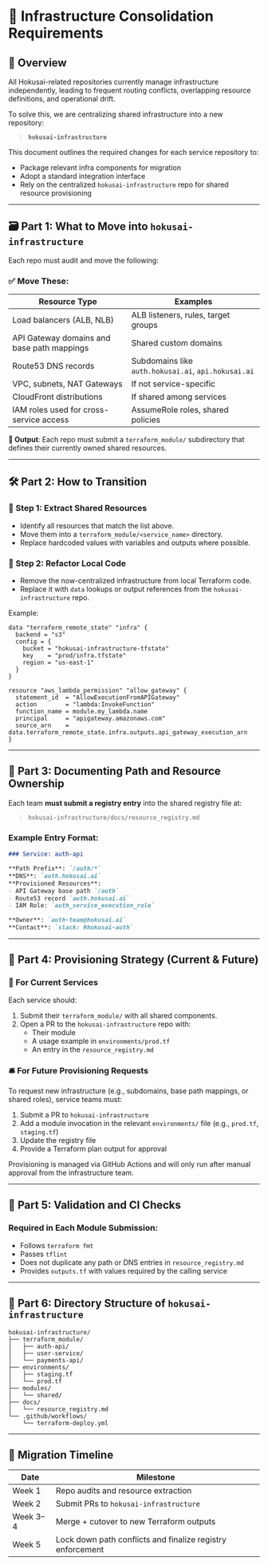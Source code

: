 # 📄 Infrastructure Consolidation Requirements

## 🧩 Overview

All Hokusai-related repositories currently manage infrastructure independently, leading to frequent routing conflicts, overlapping resource definitions, and operational drift.

To solve this, we are centralizing shared infrastructure into a new repository:

> **`hokusai-infrastructure`**

This document outlines the required changes for each service repository to:
- Package relevant infra components for migration
- Adopt a standard integration interface
- Rely on the centralized `hokusai-infrastructure` repo for shared resource provisioning

---

## 🗃️ Part 1: What to Move into `hokusai-infrastructure`

Each repo must audit and move the following:

### ✅ Move These:
| Resource Type | Examples |
|---------------|----------|
| Load balancers (ALB, NLB) | ALB listeners, rules, target groups |
| API Gateway domains and base path mappings | Shared custom domains |
| Route53 DNS records | Subdomains like `auth.hokusai.ai`, `api.hokusai.ai` |
| VPC, subnets, NAT Gateways | If not service-specific |
| CloudFront distributions | If shared among services |
| IAM roles used for cross-service access | AssumeRole roles, shared policies |

**📂 Output**: Each repo must submit a `terraform_module/` subdirectory that defines their currently owned shared resources.

---

## 🛠️ Part 2: How to Transition

### 🔄 Step 1: Extract Shared Resources
- Identify all resources that match the list above.
- Move them into a `terraform_module/<service_name>` directory.
- Replace hardcoded values with variables and outputs where possible.

### 🔀 Step 2: Refactor Local Code
- Remove the now-centralized infrastructure from local Terraform code.
- Replace it with `data` lookups or output references from the `hokusai-infrastructure` repo.

Example:

```hcl
data "terraform_remote_state" "infra" {
  backend = "s3"
  config = {
    bucket = "hokusai-infrastructure-tfstate"
    key    = "prod/infra.tfstate"
    region = "us-east-1"
  }
}

resource "aws_lambda_permission" "allow_gateway" {
  statement_id  = "AllowExecutionFromAPIGateway"
  action        = "lambda:InvokeFunction"
  function_name = module.my_lambda.name
  principal     = "apigateway.amazonaws.com"
  source_arn    = data.terraform_remote_state.infra.outputs.api_gateway_execution_arn
}
```

---

## 📘 Part 3: Documenting Path and Resource Ownership

Each team **must submit a registry entry** into the shared registry file at:

> `hokusai-infrastructure/docs/resource_registry.md`

### Example Entry Format:

```markdown
### Service: auth-api

**Path Prefix**: `/auth/*`  
**DNS**: `auth.hokusai.ai`  
**Provisioned Resources**:  
- API Gateway base path `/auth`
- Route53 record `auth.hokusai.ai`
- IAM Role: `auth_service_execution_role`

**Owner**: `auth-team@hokusai.ai`  
**Contact**: `slack: #hokusai-auth`
```

---

## 🚀 Part 4: Provisioning Strategy (Current & Future)

### 🔧 For Current Services

Each service should:
1. Submit their `terraform_module/` with all shared components.
2. Open a PR to the `hokusai-infrastructure` repo with:
   - Their module
   - A usage example in `environments/prod.tf`
   - An entry in the `resource_registry.md`

### 🛎️ For Future Provisioning Requests

To request new infrastructure (e.g., subdomains, base path mappings, or shared roles), service teams must:

1. Submit a PR to `hokusai-infrastructure`
2. Add a module invocation in the relevant `environments/` file (e.g., `prod.tf`, `staging.tf`)
3. Update the registry file
4. Provide a Terraform plan output for approval

Provisioning is managed via GitHub Actions and will only run after manual approval from the infrastructure team.

---

## 🧪 Part 5: Validation and CI Checks

### Required in Each Module Submission:
- Follows `terraform fmt`
- Passes `tflint`
- Does not duplicate any path or DNS entries in `resource_registry.md`
- Provides `outputs.tf` with values required by the calling service

---

## 📎 Part 6: Directory Structure of `hokusai-infrastructure`

```
hokusai-infrastructure/
├── terraform_module/
│   ├── auth-api/
│   ├── user-service/
│   └── payments-api/
├── environments/
│   ├── staging.tf
│   └── prod.tf
├── modules/
│   └── shared/
├── docs/
│   └── resource_registry.md
└── .github/workflows/
    └── terraform-deploy.yml
```

---

## 🧭 Migration Timeline

| Date        | Milestone |
|-------------|-----------|
| Week 1      | Repo audits and resource extraction |
| Week 2      | Submit PRs to `hokusai-infrastructure` |
| Week 3–4    | Merge + cutover to new Terraform outputs |
| Week 5      | Lock down path conflicts and finalize registry enforcement |
